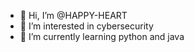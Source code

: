 - 👋 Hi, I’m @HAPPY-HEART
- 👀 I’m interested in cybersecurity 
- 🌱 I’m currently learning python and java

<!---
HAPPY-HEART/HAPPY-HEART is a ✨ special ✨ repository because its `README.md` (this file) appears on your GitHub profile.
You can click the Preview link to take a look at your changes.
--->
